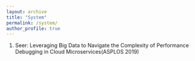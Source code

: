 ```yaml
---
layout: archive
title: "System"
permalink: /system/
author_profile: true
---
```


<ol>
   <li>Seer: Leveraging Big Data to Navigate the Complexity of Performance Debugging in Cloud Microservices(ASPLOS 2019)</li>
</ol>
